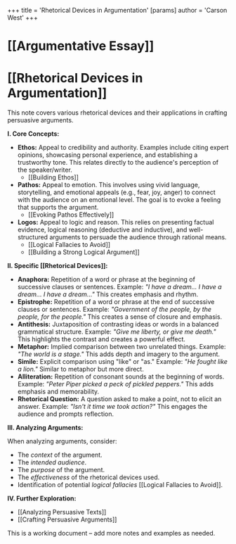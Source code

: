+++
 title = 'Rhetorical Devices in Argumentation'
[params]
	author = 'Carson West'
+++
# [[Argumentative Essay]]
# [[Rhetorical Devices in Argumentation]]

This note covers various rhetorical devices and their applications in crafting persuasive arguments.  

**I. Core Concepts:**

* **Ethos:** Appeal to credibility and authority.  Examples include citing expert opinions, showcasing personal experience, and establishing a trustworthy tone.  This relates directly to the audience's perception of the speaker/writer.
    * [[Building Ethos]]
* **Pathos:** Appeal to emotion.  This involves using vivid language, storytelling, and emotional appeals (e.g., fear, joy, anger) to connect with the audience on an emotional level.  The goal is to evoke a feeling that supports the argument.
    * [[Evoking Pathos Effectively]]
* **Logos:** Appeal to logic and reason.  This relies on presenting factual evidence, logical reasoning (deductive and inductive), and well-structured arguments to persuade the audience through rational means.
    * [[Logical Fallacies to Avoid]]  
    * [[Building a Strong Logical Argument]]

**II. Specific [[Rhetorical Devices]]:**

* **Anaphora:** Repetition of a word or phrase at the beginning of successive clauses or sentences.  Example:  *"I have a dream... I have a dream... I have a dream..."*  This creates emphasis and rhythm.
* **Epistrophe:** Repetition of a word or phrase at the end of successive clauses or sentences.  Example:  *"Government of the people, by the people, for the people."* This creates a sense of closure and emphasis.
* **Antithesis:** Juxtaposition of contrasting ideas or words in a balanced grammatical structure. Example:  *"Give me liberty, or give me death."*  This highlights the contrast and creates a powerful effect.
* **Metaphor:**  Implied comparison between two unrelated things. Example: *"The world is a stage."* This adds depth and imagery to the argument.
* **Simile:** Explicit comparison using "like" or "as." Example: *"He fought like a lion."*  Similar to metaphor but more direct.
* **Alliteration:** Repetition of consonant sounds at the beginning of words. Example:  *"Peter Piper picked a peck of pickled peppers."*  This adds emphasis and memorability.
* **Rhetorical Question:** A question asked to make a point, not to elicit an answer.  Example: *"Isn't it time we took action?"* This engages the audience and prompts reflection.


**III.  Analyzing Arguments:**

When analyzing arguments, consider:

* The *context* of the argument.
* The *intended audience*.
* The *purpose* of the argument.
* The *effectiveness* of the rhetorical devices used.
* Identification of potential *logical fallacies* [[Logical Fallacies to Avoid]].

**IV. Further Exploration:**

* [[Analyzing Persuasive Texts]]
* [[Crafting Persuasive Arguments]]

This is a working document – add more notes and examples as needed.

